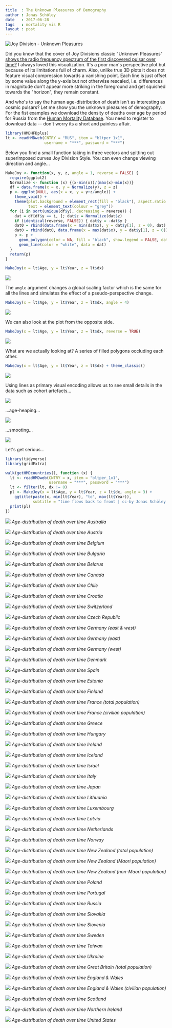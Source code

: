 ```yaml
---
title  : The Unknown Pleasures of Demography
author : Jonas Schöley
date   : 2017-06-28
tags   : mortality vis R
layout : post
---
```


![Joy Division - Unknown Pleasures](/assets/2017-06-28-the_unknown_pleasures_of_demography/folder.jpg)

Did you know that the cover of Joy Divisions classic "Unknown Pleasures" [shows the radio frequency spectrum of the first discovered pulsar over time?](https://blogs.scientificamerican.com/sa-visual/pop-culture-pulsar-origin-story-of-joy-division-s-unknown-pleasures-album-cover-video/) I always loved this visualization. It's a poor man's perspective plot but because of its limitations full of charm. Also, unlike true 3D plots it does not feature visual compression towards a vanishing point. Each line is just offset by some value along the y-axis but not otherwise rescaled, i.e. differences in magnitude don't appear more striking in the foreground and get squished towards the "horizon", they remain constant.

And who's to say the human age-distribution of death isn't as interesting as cosmic pulsars? Let me show you the unknown pleasures of demography. For the fist examples we download the density of deaths over age by period for Russia from the [Human Mortality Database](http://www.mortality.org/). You need to register to download data -- don't worry its a short and painless affair.

```r
library(HMDHFDplus)
lt <- readHMDweb(CNTRY = "RUS", item = "bltper_1x1",
                 username = "***", password = "***")
```

Below you find a small function taking in three vectors and spitting out superimposed curves Joy Division Style. You can even change viewing direction and angle...

```r
MakeJoy <- function(x, y, z, angle = 1, reverse = FALSE) {
  require(ggplot2)
  Normalize <- function (x) {(x-min(x))/(max(x)-min(x))}
  df = data.frame(x = x, y = Normalize(y), z = z)
  p <- ggplot(NULL, aes(x = x, y = y+z/angle)) +
    theme_void() +
    theme(plot.background = element_rect(fill = "black"), aspect.ratio = 1,
          text = element_text(colour = "grey"))
  for (i in sort(unique(df$y), decreasing = reverse)) {
    dat = df[df$y == i, ]; dat$z = Normalize(dat$z)
    if (identical(reverse, FALSE)) { dat$y = -dat$y }
    dat0 = rbind(data.frame(x = min(dat$x), y = dat$y[1], z = 0), dat)
    dat0 = rbind(dat0, data.frame(x = max(dat$x), y = dat$y[1], z = 0))
    p <- p +
      geom_polygon(color = NA, fill = "black", show.legend = FALSE, data = dat0) +
      geom_line(color = "white", data = dat)
  }
  return(p)
}

MakeJoy(x = lt$Age, y = lt$Year, z = lt$dx)
```

![](/assets/2017-06-28-the_unknown_pleasures_of_demography/unnamed-chunk-2-1.png)

The `angle` argument changes a global scaling factor which is the same for all the lines and simulates the effect of a pseudo-perspective change.

```r
MakeJoy(x = lt$Age, y = lt$Year, z = lt$dx, angle = 4)
```

![](/assets/2017-06-28-the_unknown_pleasures_of_demography/unnamed-chunk-3-1.png)

We can also look at the plot from the opposite side.

```r
MakeJoy(x = lt$Age, y = lt$Year, z = lt$dx, reverse = TRUE)
```

![](/assets/2017-06-28-the_unknown_pleasures_of_demography/unnamed-chunk-4-1.png)

What are we actually looking at? A series of filled polygons occluding each other.

```r
MakeJoy(x = lt$Age, y = lt$Year, z = lt$dx) + theme_classic()
```

![](/assets/2017-06-28-the_unknown_pleasures_of_demography/unnamed-chunk-5-1.png)

Using lines as primary visual encoding allows us to see small details in the data such as cohort artefacts...

![](/assets/2017-06-28-the_unknown_pleasures_of_demography/deuw.png)

...age-heaping...

![](/assets/2017-06-28-the_unknown_pleasures_of_demography/esp.png)

...smooting...

![](/assets/2017-06-28-the_unknown_pleasures_of_demography/isl.png)

Let's get serious...

```r
library(tidyverse)
library(gridExtra)

walk(getHMDcountries(), function (x) {
  lt <- readHMDweb(CNTRY = x, item = "bltper_1x1",
                   username = "***", password = "***")
  lt <- filter(lt, dx != 0)
  pl <- MakeJoy(x = lt$Age, y = lt$Year, z = lt$dx, angle = 3) +
    ggtitle(paste(x, min(lt$Year), "to", max(lt$Year)),
            subtitle = "time flows back to front | cc-by Jonas Schöley | Data: mortality.org")
  print(pl)
})
```

![](/assets/2017-06-28-the_unknown_pleasures_of_demography/unnamed-chunk-6-1.png)
*Age-distribution of death over time Australia*

![](/assets/2017-06-28-the_unknown_pleasures_of_demography/unnamed-chunk-6-2.png)
*Age-distribution of death over time Austria*

![](/assets/2017-06-28-the_unknown_pleasures_of_demography/unnamed-chunk-6-3.png)
*Age-distribution of death over time Belgium*

![](/assets/2017-06-28-the_unknown_pleasures_of_demography/unnamed-chunk-6-4.png)
*Age-distribution of death over time Bulgaria*

![](/assets/2017-06-28-the_unknown_pleasures_of_demography/unnamed-chunk-6-5.png)
*Age-distribution of death over time Belarus*

![](/assets/2017-06-28-the_unknown_pleasures_of_demography/unnamed-chunk-6-6.png)
*Age-distribution of death over time Canada*

![](/assets/2017-06-28-the_unknown_pleasures_of_demography/unnamed-chunk-6-7.png)
*Age-distribution of death over time Chile*

![](/assets/2017-06-28-the_unknown_pleasures_of_demography/unnamed-chunk-6-8.png)
*Age-distribution of death over time Croatia*

![](/assets/2017-06-28-the_unknown_pleasures_of_demography/unnamed-chunk-6-9.png)
*Age-distribution of death over time Switzerland*

![](/assets/2017-06-28-the_unknown_pleasures_of_demography/unnamed-chunk-6-10.png)
*Age-distribution of death over time Czech Republic*

![](/assets/2017-06-28-the_unknown_pleasures_of_demography/unnamed-chunk-6-11.png)
*Age-distribution of death over time Germany (east & west)*

![](/assets/2017-06-28-the_unknown_pleasures_of_demography/unnamed-chunk-6-12.png)
*Age-distribution of death over time Germany (east)*

![](/assets/2017-06-28-the_unknown_pleasures_of_demography/unnamed-chunk-6-13.png)
*Age-distribution of death over time Germany (west)*

![](/assets/2017-06-28-the_unknown_pleasures_of_demography/unnamed-chunk-6-14.png)
*Age-distribution of death over time Denmark*

![](/assets/2017-06-28-the_unknown_pleasures_of_demography/unnamed-chunk-6-15.png)
*Age-distribution of death over time Spain*

![](/assets/2017-06-28-the_unknown_pleasures_of_demography/unnamed-chunk-6-16.png)
*Age-distribution of death over time Estonia*

![](/assets/2017-06-28-the_unknown_pleasures_of_demography/unnamed-chunk-6-17.png)
*Age-distribution of death over time Finland*

![](/assets/2017-06-28-the_unknown_pleasures_of_demography/unnamed-chunk-6-18.png)
*Age-distribution of death over time France (total population)*

![](/assets/2017-06-28-the_unknown_pleasures_of_demography/unnamed-chunk-6-19.png)
*Age-distribution of death over time France (civilian population)*

![](/assets/2017-06-28-the_unknown_pleasures_of_demography/unnamed-chunk-6-20.png)
*Age-distribution of death over time Greece*

![](/assets/2017-06-28-the_unknown_pleasures_of_demography/unnamed-chunk-6-21.png)
*Age-distribution of death over time Hungary*

![](/assets/2017-06-28-the_unknown_pleasures_of_demography/unnamed-chunk-6-22.png)
*Age-distribution of death over time Ireland*

![](/assets/2017-06-28-the_unknown_pleasures_of_demography/unnamed-chunk-6-23.png)
*Age-distribution of death over time Iceland*

![](/assets/2017-06-28-the_unknown_pleasures_of_demography/unnamed-chunk-6-24.png)
*Age-distribution of death over time Israel*

![](/assets/2017-06-28-the_unknown_pleasures_of_demography/unnamed-chunk-6-25.png)
*Age-distribution of death over time Italy*

![](/assets/2017-06-28-the_unknown_pleasures_of_demography/unnamed-chunk-6-26.png)
*Age-distribution of death over time Japan*

![](/assets/2017-06-28-the_unknown_pleasures_of_demography/unnamed-chunk-6-27.png)
*Age-distribution of death over time Lithuania*

![](/assets/2017-06-28-the_unknown_pleasures_of_demography/unnamed-chunk-6-28.png)
*Age-distribution of death over time Luxembourg*

![](/assets/2017-06-28-the_unknown_pleasures_of_demography/unnamed-chunk-6-29.png)
*Age-distribution of death over time Latvia*

![](/assets/2017-06-28-the_unknown_pleasures_of_demography/unnamed-chunk-6-30.png)
*Age-distribution of death over time Netherlands*

![](/assets/2017-06-28-the_unknown_pleasures_of_demography/unnamed-chunk-6-31.png)
*Age-distribution of death over time Norway*

![](/assets/2017-06-28-the_unknown_pleasures_of_demography/unnamed-chunk-6-32.png)
*Age-distribution of death over time New Zealand (total population)*

![](/assets/2017-06-28-the_unknown_pleasures_of_demography/unnamed-chunk-6-33.png)
*Age-distribution of death over time New Zealand (Maori population)*

![](/assets/2017-06-28-the_unknown_pleasures_of_demography/unnamed-chunk-6-34.png)
*Age-distribution of death over time New Zealand (non-Maori population)*

![](/assets/2017-06-28-the_unknown_pleasures_of_demography/unnamed-chunk-6-35.png)
*Age-distribution of death over time Poland*

![](/assets/2017-06-28-the_unknown_pleasures_of_demography/unnamed-chunk-6-36.png)
*Age-distribution of death over time Portugal*

![](/assets/2017-06-28-the_unknown_pleasures_of_demography/unnamed-chunk-6-37.png)
*Age-distribution of death over time Russia*

![](/assets/2017-06-28-the_unknown_pleasures_of_demography/unnamed-chunk-6-38.png)
*Age-distribution of death over time Slovakia*

![](/assets/2017-06-28-the_unknown_pleasures_of_demography/unnamed-chunk-6-39.png)
*Age-distribution of death over time Slovenia*

![](/assets/2017-06-28-the_unknown_pleasures_of_demography/unnamed-chunk-6-40.png)
*Age-distribution of death over time Sweden*

![](/assets/2017-06-28-the_unknown_pleasures_of_demography/unnamed-chunk-6-41.png)
*Age-distribution of death over time Taiwan*

![](/assets/2017-06-28-the_unknown_pleasures_of_demography/unnamed-chunk-6-42.png)
*Age-distribution of death over time Ukraine*

![](/assets/2017-06-28-the_unknown_pleasures_of_demography/unnamed-chunk-6-43.png)
*Age-distribution of death over time Great Britain (total population)*

![](/assets/2017-06-28-the_unknown_pleasures_of_demography/unnamed-chunk-6-44.png)
*Age-distribution of death over time England & Wales*

![](/assets/2017-06-28-the_unknown_pleasures_of_demography/unnamed-chunk-6-45.png)
*Age-distribution of death over time England & Wales (civilian population)*

![](/assets/2017-06-28-the_unknown_pleasures_of_demography/unnamed-chunk-6-46.png)
*Age-distribution of death over time Scotland*

![](/assets/2017-06-28-the_unknown_pleasures_of_demography/unnamed-chunk-6-47.png)
*Age-distribution of death over time Northern Ireland*

![](/assets/2017-06-28-the_unknown_pleasures_of_demography/unnamed-chunk-6-48.png)
*Age-distribution of death over time United States*